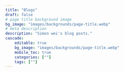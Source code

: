 ```yaml
---
title: "Blogs"
draft: false
# page title background image
bg_image: "images/backgrounds/page-title.webp"
# meta description
description: "Simon wei's blog posts."
cascade:
    editable: true
    bg_image: "images/backgrounds/page-title.webp"
    mobile_toc: true
    categories: [""]
    tags: [""]
---
```

